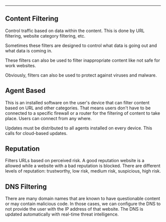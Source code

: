 
---

## Content Filtering 

Control traffic based on data within the content. This is done by URL filtering, website category filtering, etc.

Sometimes these filters are designed to control what data is going out and what data is coming in. 

These filters can also be used to filter inappropriate content like not safe for work websites. 

Obviously, filters can also be used to protect against viruses and malware. 

## Agent Based

This is an installed software on the user's device that can filter content based on URL and other categories. That means users don't have to be connected to a specific firewall or a router for the filtering of content to take place. Users can connect from any where.

Updates must be distributed to all agents installed on every device. This calls for cloud-based updates. 

## Reputation

Filters URLs based on perceived risk. A good reputation website is a allowed while a website with a bad reputation is blocked. There are different levels of reputation: trustworthy, low risk, medium risk, suspicious, high risk.

## DNS Filtering 

There are many domain names that are known to have questionable content or may contain malicious code. In those cases, we can configure the DNS to not provide the user with the IP address of that website. The DNS is updated automatically with real-time threat intelligence. 